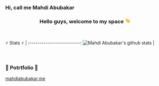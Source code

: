 ### Hi, call me Mahdi Abubakar

<h3 align ="center"> Hello guys, welcome to my space <img src="https://raw.githubusercontent.com/ABSphreak/ABSphreak/master/gifs/Hi.gif" width="18px"> </h3>
&nbsp;

⚡ Stats ⚡  |
:-------------------------:
![Mahdi Abubakar's github stats](https://github-readme-stats.vercel.app/api?username=mahdiabubakar&show_icons=true&count_private=true&hide_border=true&title_color=70a5fd&icon_color=bf91f3&text_color=38bdae&bg_color=0d1117) |  

&nbsp;
### 📜 Potrtfolio 📜
[mahdiabubakar.me](https://mahdiabubakar.me)
&nbsp;


